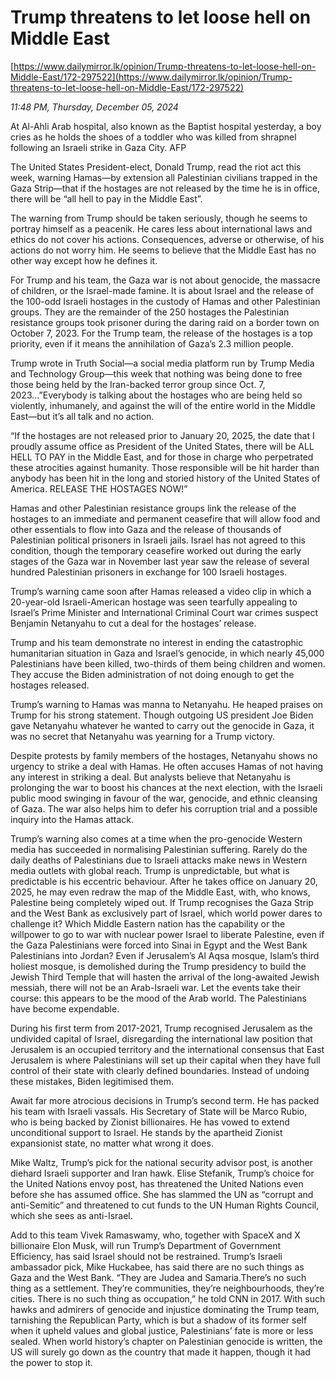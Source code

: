 # Trump threatens to let loose hell on Middle East

[https://www.dailymirror.lk/opinion/Trump-threatens-to-let-loose-hell-on-Middle-East/172-297522](https://www.dailymirror.lk/opinion/Trump-threatens-to-let-loose-hell-on-Middle-East/172-297522)

*11:48 PM, Thursday, December 05, 2024*

At Al-Ahli Arab hospital, also known as the Baptist hospital yesterday, a boy cries as he holds the shoes of a toddler who was killed from shrapnel following an Israeli strike in Gaza City. AFP

The United States President-elect, Donald Trump, read the riot act this week, warning Hamas—by extension all Palestinian civilians trapped in the Gaza Strip—that if the hostages are not released by the time he is in office, there will be “all hell to pay in the Middle East”.

The warning from Trump should be taken seriously, though he seems to portray himself as a peacenik. He cares less about international laws and ethics do not cover his actions. Consequences, adverse or otherwise, of his actions do not worry him. He seems to believe that the Middle East has no other way except how he defines it.

For Trump and his team, the Gaza war is not about genocide, the massacre of children, or the Israel-made famine. It is about Israel and the release of the 100-odd Israeli hostages in the custody of Hamas and other Palestinian groups. They are the remainder of the 250 hostages the Palestinian resistance groups took prisoner during the daring raid on a border town on October 7, 2023. For the Trump team, the release of the hostages is a top priority, even if it means the annihilation of Gaza’s 2.3 million people.

Trump wrote in Truth Social—a social media platform run by Trump Media and Technology Group—this week that nothing was being done to free those being held by the Iran-backed terror group since Oct. 7, 2023...”Everybody is talking about the hostages who are being held so violently, inhumanely, and against the will of the entire world in the Middle East—but it’s all talk and no action.

“If the hostages are not released prior to January 20, 2025, the date that I proudly assume office as President of the United States, there will be ALL HELL TO PAY in the Middle East, and for those in charge who perpetrated these atrocities against humanity. Those responsible will be hit harder than anybody has been hit in the long and storied history of the United States of America. RELEASE THE HOSTAGES NOW!”

Hamas and other Palestinian resistance groups link the release of the hostages to an immediate and permanent ceasefire that will allow food and other essentials to flow into Gaza and the release of thousands of Palestinian political prisoners in Israeli jails. Israel has not agreed to this condition, though the temporary ceasefire worked out during the early stages of the Gaza war in November last year saw the release of several hundred Palestinian prisoners in exchange for 100 Israeli hostages.

Trump’s warning came soon after Hamas released a video clip in which a 20-year-old Israeli-American hostage was seen tearfully appealing to Israel’s Prime Minister and International Criminal Court war crimes suspect Benjamin Netanyahu to cut a deal for the hostages’ release.

Trump and his team demonstrate no interest in ending the catastrophic humanitarian situation in Gaza and Israel’s genocide, in which nearly 45,000 Palestinians have been killed, two-thirds of them being children and women. They accuse the Biden administration of not doing enough to get the hostages released.

Trump’s warning to Hamas was manna to Netanyahu. He heaped praises on Trump for his strong statement. Though outgoing US president Joe Biden gave Netanyahu whatever he wanted to carry out the genocide in Gaza, it was no secret that Netanyahu was yearning for a Trump victory.

Despite protests by family members of the hostages, Netanyahu shows no urgency to strike a deal with Hamas. He often accuses Hamas of not having any interest in striking a deal. But analysts believe that Netanyahu is prolonging the war to boost his chances at the next election, with the Israeli public mood swinging in favour of the war, genocide, and ethnic cleansing of Gaza. The war also helps him to defer his corruption trial and a possible inquiry into the Hamas attack.

Trump’s warning also comes at a time when the pro-genocide Western media has succeeded in normalising Palestinian suffering. Rarely do the daily deaths of Palestinians due to Israeli attacks make news in Western media outlets with global reach. Trump is unpredictable, but what is predictable is his eccentric behaviour. After he takes office on January 20, 2025, he may even redraw the map of the Middle East, with, who knows, Palestine being completely wiped out. If Trump recognises the Gaza Strip and the West Bank as exclusively part of Israel, which world power dares to challenge it? Which Middle Eastern nation has the capability or the willpower to go to war with nuclear power Israel to liberate Palestine, even if the Gaza Palestinians were forced into Sinai in Egypt and the West Bank Palestinians into Jordan? Even if Jerusalem’s Al Aqsa mosque, Islam’s third holiest mosque, is demolished during the Trump presidency to build the Jewish Third Temple that will hasten the arrival of the long-awaited Jewish messiah, there will not be an Arab-Israeli war. Let the events take their course: this appears to be the mood of the Arab world. The Palestinians have become expendable.

During his first term from 2017-2021, Trump recognised Jerusalem as the undivided capital of Israel, disregarding the international law position that Jerusalem is an occupied territory and the international consensus that East Jerusalem is where Palestinians will set up their capital when they have full control of their state with clearly defined boundaries. Instead of undoing these mistakes, Biden legitimised them.

Await far more atrocious decisions in Trump’s second term. He has packed his team with Israeli vassals. His Secretary of State will be Marco Rubio, who is being backed by Zionist billionaires. He has vowed to extend unconditional support to Israel. He stands by the apartheid Zionist expansionist state, no matter what wrong it does.

Mike Waltz, Trump’s pick for the national security advisor post, is another diehard Israeli supporter and Iran hawk. Elise Stefanik, Trump’s choice for the United Nations envoy post, has threatened the United Nations even before she has assumed office. She has slammed the UN as “corrupt and anti-Semitic” and threatened to cut funds to the UN Human Rights Council, which she sees as anti-Israel.

Add to this team Vivek Ramaswamy, who, together with SpaceX and X billionaire Elon Musk, will run Trump’s Department of Government Efficiency, has said Israel should not be restrained. Trump’s Israeli ambassador pick, Mike Huckabee, has said there are no such things as Gaza and the West Bank. “They are Judea and Samaria.There’s no such thing as a settlement. They’re communities, they’re neighbourhoods, they’re cities. There is no such thing as occupation,” he told CNN in 2017. With such hawks and admirers of genocide and injustice dominating the Trump team, tarnishing the Republican Party, which is but a shadow of its former self when it upheld values and global justice, Palestinians’ fate is more or less sealed. When world history’s chapter on Palestinian genocide is written, the US will surely go down as the country that made it happen, though it had the power to stop it.

